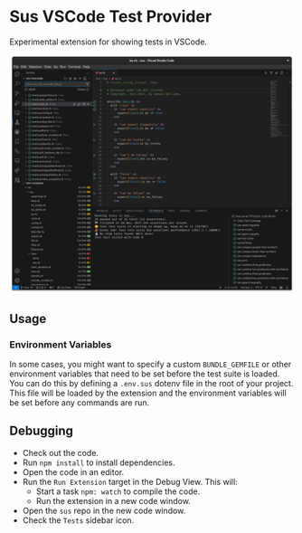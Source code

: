 # Sus VSCode Test Provider

Experimental extension for showing tests in VSCode.

![VSCode Sus Test Runner](media/screenshot.png)

## Usage

### Environment Variables

In some cases, you might want to specify a custom `BUNDLE_GEMFILE` or other environment variables that need to be set before the test suite is loaded. You can do this by defining a `.env.sus` dotenv file in the root of your project. This file will be loaded by the extension and the environment variables will be set before any commands are run.

## Debugging

- Check out the code.
- Run `npm install` to install dependencies.
- Open the code in an editor.
- Run the `Run Extension` target in the Debug View. This will:
	- Start a task `npm: watch` to compile the code.
	- Run the extension in a new code window.
- Open the `sus` repo in the new code window.
- Check the `Tests` sidebar icon.
